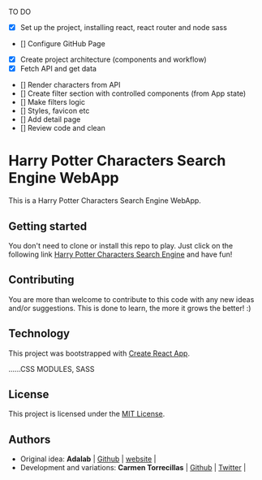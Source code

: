 TO DO

- [x] Set up the project, installing react, react router and node sass
- [] Configure GitHub Page
- [x] Create project architecture (components and workflow)
- [x] Fetch API and get data
- [] Render characters from API
- [] Create filter section with controlled components (from App state)
- [] Make filters logic
- [] Styles, favicon etc
- [] Add detail page
- [] Review code and clean

# Harry Potter Characters Search Engine WebApp

This is a Harry Potter Characters Search Engine WebApp.

## Getting started

You don't need to clone or install this repo to play. Just click on the following link [Harry Potter Characters Search Engine](#) and have fun!

## Contributing

You are more than welcome to contribute to this code with any new ideas and/or suggestions. This is done to learn, the more it grows the better! :)

## Technology

This project was bootstrapped with [Create React App](https://github.com/facebook/create-react-app).

......CSS MODULES, SASS

## License

This project is licensed under the [MIT License](https://en.wikipedia.org/wiki/MIT_License).

## Authors

- Original idea: **Adalab** | [Github](https://github.com/Adalab) | [website](http://adalab.es/) |
- Development and variations: **Carmen Torrecillas** | [Github](https://github.com/) | [Twitter](https://twitter.com/carmen_TM_) |
